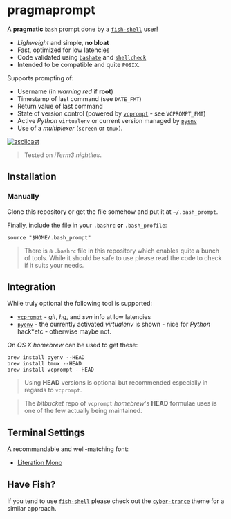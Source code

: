 # pragmaprompt

A **pragmatic** `bash` prompt done by a [`fish-shell`](https://github.com/fish-shell/fish-shell) user!

* _Lighweight_ and simple, **no bloat**
* Fast, optimized for low latencies
* Code validated using [`bashate`](https://github.com/openstack-dev/bashate) and [`shellcheck`](https://github.com/koalaman/shellcheck)
* Intended to be compatible and quite `POSIX`.

Supports prompting of:

* Username (in *warning red* if **root**)
* Timestamp of last command (see `DATE_FMT`)
* Return value of last command
* State of version control (powered by [`vcprompt`](https://bitbucket.org/gward/vcprompt) - see `VCPROMPT_FMT`)
* Active *Python* `virtualenv` or current version managed by [`pyenv`](https://github.com/yyuu/pyenv)
* Use of a _multiplexer_ (`screen` or `tmux`).

[![asciicast](https://cloud.githubusercontent.com/assets/80815/15549133/85d74ea8-22ab-11e6-95fa-15d997ff99f9.png)](https://asciinema.org/a/46814)

> Tested on *iTerm3 nightlies*.

## Installation

### Manually

Clone this repository or get the file somehow and put it at `~/.bash_prompt`.

Finally, include the file in your `.bashrc` **or** `.bash_profile`:

```
source "$HOME/.bash_prompt"
```

> There is a `.bashrc` file in this repository which enables quite a bunch of tools. While it should be safe to use please read the code to check if it suits your needs.

## Integration

While truly optional the following tool is supported:

* [`vcprompt`](https://bitbucket.org/gward/vcprompt) - *git*, *hg*, and *svn* info at low latencies
* [`pyenv`](https://github.com/yyuu/pyenv) - the currently activated *virtualenv* is shown - nice for *Python* hack*etc - otherwise maybe not.

On *OS X* *homebrew* can be used to get these:

```
brew install pyenv --HEAD
brew install tmux --HEAD
brew install vcprompt --HEAD
```

> Using **HEAD** versions is optional but recommended especially in regards to `vcprompt`.

> The *bitbucket* repo of `vcprompt` *homebrew*'s **HEAD** formulae uses is one of the few actually being maintained.

## Terminal Settings

A recommandable and well-matching font:

* [Literation Mono](https://github.com/powerline/fonts/tree/master/LiberationMono)

[vcprompt]: https://bitbucket.org/gward/vcprompt
[pragmaprompt]: https://cloud.githubusercontent.com/assets/80815/15529646/1776807a-224f-11e6-8bf0-77c210919af1.png

## Have Fish?

If you tend to use [`fish-shell`](https://github.com/fish-shell/fish-shell) please check out the [`cyber-trance`](https://github.com/fishgretel/cyber-trance) theme for a similar approach.

[vcprompt]: https://bitbucket.org/gward/vcprompt
